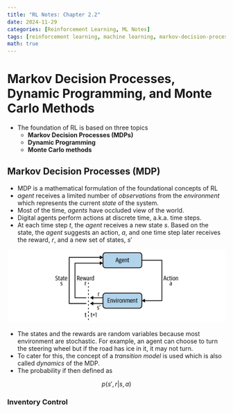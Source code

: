 ```yaml
---
title: "RL Notes: Chapter 2.2"
date: 2024-11-29
categories: [Reinforcement Learning, ML Notes]
tags: [reinforcement learning, machine learning, markov-decision-processes]
math: true
---
```


# Markov Decision Processes, Dynamic Programming, and Monte Carlo Methods

- The foundation of RL is based on three topics
	- **Markov Decision Processes (MDPs)**
	- **Dynamic Programming**
	- **Monte Carlo methods**

## Markov Decision Processes (MDP)

- MDP is a mathematical formulation of the foundational concepts of RL
- *agent* receives a limited number of *observations* from the *environment* which represents the current *state* of the system.
- Most of the time, *agents* have occluded view of the world.
- Digital agents perform actions at discrete time, a.k.a. time steps.
- At each time step $t$, the *agent* receives a new state $s$. Based on the state, the *agent* suggests an action, $a$, and one time step later receives the reward, $r$, and a new set of states, $s'$

![Feed-back loop of MDP](assets/img/feedback-loop-mdp.png)

- The states and the rewards are random variables because most environment are stochastic. For example, an agent can choose to turn the steering wheel but if the road has ice in it, it may not turn.
- To cater for this, the concept of a *transition model* is used which is also called *dynamics* of the MDP.
- The probability if then defined as

$$ p(s',r|s,a) $$

### Inventory Control

